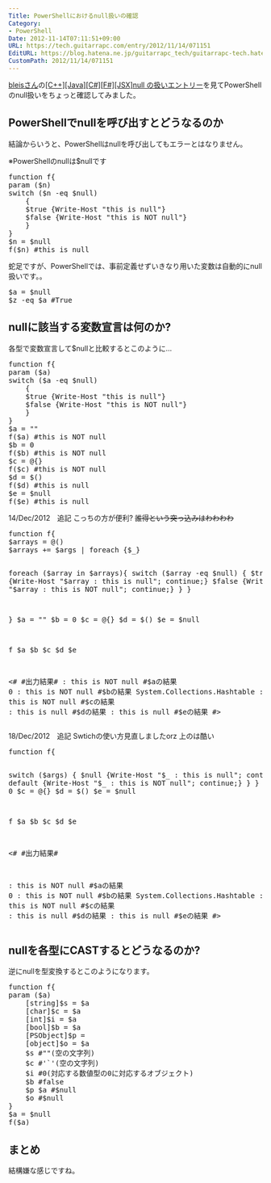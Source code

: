 ```yaml
---
Title: PowerShellにおけるnull扱いの確認
Category:
- PowerShell
Date: 2012-11-14T07:11:51+09:00
URL: https://tech.guitarrapc.com/entry/2012/11/14/071151
EditURL: https://blog.hatena.ne.jp/guitarrapc_tech/guitarrapc-tech.hatenablog.com/atom/entry/11696248318757675988
CustomPath: 2012/11/14/071151
---
```


<p><a href="http://twitter.com/bleis">bleisさん</a>の<a href="http://d.hatena.ne.jp/bleis-tift/20120630">[C++][Java][C#][F#][JSX]null の扱いエントリー</a>を見てPowerShellのnull扱いをちょっと確認してみました。 </p>
<h2>PowerShellでnullを呼び出すとどうなるのか</h2>
<p>結論からいうと、PowerShellはnullを呼び出してもエラーとはなりません。</p>
<p>※PowerShellのnullは$nullです</p>
<pre class="brush: powershell">function f{
param ($n)
switch ($n -eq $null)
    {
    $true {Write-Host "this is null"}
    $false {Write-Host "this is NOT null"}
    }
}
$n = $null
f($n) #this is null
</pre>
<p>蛇足ですが、PowerShellでは、事前定義せずいきなり用いた変数は自動的にnull扱いです。。</p>
<pre class="brush: powershell">$a = $null
$z -eq $a #True
</pre>
<h2>nullに該当する変数宣言は何のか?</h2>
<p>各型で変数宣言して$nullと比較するとこのように…</p>
<pre class="brush: powershell">function f{
param ($a)
switch ($a -eq $null)
    {
    $true {Write-Host "this is null"}
    $false {Write-Host "this is NOT null"}
    }
}
$a = ""
f($a) #this is NOT null
$b = 0
f($b) #this is NOT null
$c = @{}
f($c) #this is NOT null
$d = $()
f($d) #this is null
$e = $null
f($e) #this is null
</pre>
<p>14/Dec/2012　追記 こっちの方が便利? <del datetime="2012-12-13T22:36:47+00:00">誰得という突っ込みはわわわわ</del></p>
<pre class="brush: powershell">function f{
$arrays = @()
$arrays += $args | foreach {$_}

foreach ($array in $arrays){
    switch ($array -eq $null)
        {
        $true {Write-Host "$array : this is null"; continue;}
        $false {Write-Host "$array : this is NOT null"; continue;}
        }
    }

}
$a = ""
$b = 0
$c = @{}
$d = $()
$e = $null

f $a $b $c $d $e

&lt;#
#出力結果#
 : this is NOT null #$aの結果
0 : this is NOT null #$bの結果
System.Collections.Hashtable : this is NOT null #$cの結果
 : this is null #$dの結果
 : this is null #$eの結果
#&gt;
</pre>
<p>18/Dec/2012　追記 Swtichの使い方見直しましたorz 上のは酷い</p>
<pre class="brush: powershell">function f{

switch ($args)
    {
    $null {Write-Host "$_ : this is null"; continue;}
    default {Write-Host "$_ : this is NOT null"; continue;}
    }
}
$a = ""
$b = 0
$c = @{}
$d = $()
$e = $null

f $a $b $c $d $e

&lt;#
#出力結果#

 : this is NOT null #$aの結果
0 : this is NOT null #$bの結果
System.Collections.Hashtable : this is NOT null #$cの結果
 : this is null #$dの結果
 : this is null #$eの結果
#&gt;
</pre>
<h2>nullを各型にCASTするとどうなるのか?</h2>
<p>逆にnullを型変換するとこのようになります。</p>
<pre class="brush: powershell">function f{
param ($a)
    [string]$s = $a
    [char]$c = $a
    [int]$i = $a
    [bool]$b = $a
    [PSObject]$p =
    [object]$o = $a
    $s #""(空の文字列)
    $c #'`'(空の文字列)
    $i #0(対応する数値型の0に対応するオブジェクト)
    $b #false
    $p $a #$null
    $o #$null
}
$a = $null
f($a)
</pre>
<h2>まとめ</h2>
<p>結構嫌な感じですね。</p>
